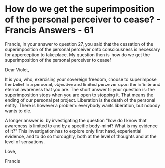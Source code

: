# How do we get the superimposition of the personal perceiver to cease? - Francis Answers - 61

Francis, In your answer to question 27, you said that the cessation of the superimposition of the personal perceiver onto consciousness is necessary for apperception to take place. My question then is, how do we get the superimposition of the personal perceiver to cease?

Dear Violet,

It is you, who, exercising your sovereign freedom, choose to superimpose the belief in a personal, objective and limited perceiver upon the infinite and eternal awareness that you are. The short answer to your question is: the superimposition stops when you are open to stopping it. That means the ending of our personal pet project. Liberation is the death of the personal entity. There is however a problem: everybody wants liberation, but nobody wants to die.

A longer answer is: by investigating the question &quot;how do I know that awareness is limited to and by a specific body-mind? What is my evidence of it?&quot; This investigation has to explore only first hand, experiential evidence, and to do so thoroughly, both at the level of thoughts and at the level of sensations.

Love,

Francis
  







